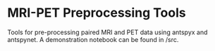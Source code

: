 # MRI-PET Preprocessing Tools
Tools for pre-processing paired MRI and PET data using antspyx and antspynet. A demonstration notebook can be found in /src.
